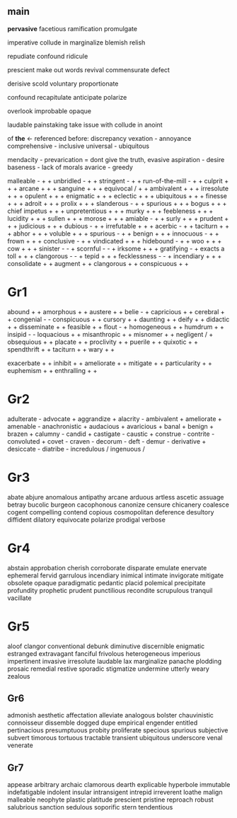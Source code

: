## main
__pervasive__
facetious
ramification
promulgate

imperative
collude in
marginalize
blemish
relish 

repudiate
confound
ridicule

prescient 
make out words
revival
commensurate
defect


derisive
scold
voluntary
proportionate

confound
recapitulate
anticipate
polarize

overlook
improbable
opaque

laudable
painstaking
take issue with
collude in
anoint

of __the__ <- referenced before: discrepancy
vexation - annoyance
comprehensive - inclusive
universal - ubiquitous

mendacity - prevarication = dont give the truth, evasive 
aspiration - desire
baseness - lack of morals
avarice - greedy

malleable       - + +
unbridled       - + +
stringent       - + +
run-of-the-mill - + +
culprit         + + +
arcane          + + +
sanguine        + + +
equivocal       / + +
ambivalent      + + +
irresolute      + + +
opulent         + + +
enigmatic       + + +
eclectic        + + +
ubiquitous      + + +
finesse         + + +
adroit          + + +
prolix          + + +
slanderous      - + +
spurious        + + +
bogus           + + +
chief impetus   + + +
unpretentious   + + +
murky           + + +
feebleness      + + +
lucidity        + + +
sullen          + + +
morose          + + +
amiable         - + +
surly           + + +
prudent         + + +
judicious       + + +
dubious         - + +
irrefutable     + + +
acerbic         - + +
taciturn        + + +
abhor           + + +
voluble         + + +
spurious        - + +
benign          + + +
innocuous       - + +
frown           + + +
conclusive      - + +
vindicated      + + +
hidebound       - + +
woo             + + +
cow             + + +
sinister        - - +
scornful        - - +
irksome         + + +
gratifying        - +
exacts a toll   + + +
clangorous      - - +
tepid           + + +
fecklessness    - - +
incendiary      + + +
consolidate       + +
augment           + +
clangorous        + +
conspicuous       + +

# Gr1
abound            + +
amorphous         + +
austere           + +
belie             - +
capricious        + +
cerebral          + +
congenial         - -
conspicuous       + +
cursory           + +
daunting          + +
deify             + +
didactic          + +
disseminate       + +
feasible          + +
flout             - +
homogeneous       + +
humdrum           + +
insipid           - -
loquacious        + +
misanthropic      + +
misnomer          + +
negligent         / +
obsequious        + +
placate           + +
proclivity        + +
puerile           + +
quixotic          + +
spendthrift       + +
taciturn          + +
wary              + +


exacerbate        + +
inhibit           + +
ameliorate        + +
mitigate          + +
particularity     + +
euphemism         + +
enthralling       + +


# Gr2
adulterate        -
advocate          +
aggrandize        +
alacrity          -
ambivalent        +
ameliorate        +
amenable          -
anachronistic     +
audacious         +
avaricious        +
banal             +
benign            +
brazen            +
calumny           -
candid            +
castigate         -
caustic           +
construe          -
contrite          -
convoluted        +
covet             -
craven            - 
decorum           -
deft              -
demur             -
derivative        +
desiccate         -
diatribe          -
incredulous       /
ingenuous         /


# Gr3
abate
abjure
anomalous
antipathy 
arcane
arduous
artless
ascetic
assuage 
betray
bucolic 
burgeon
cacophonous 
canonize
censure
chicanery 
coalesce
cogent
compelling
contend
copious 
cosmopolitan
deference
desultory 
diffident
dilatory 
equivocate
polarize
prodigal
verbose

# Gr4
abstain
approbation
cherish
corroborate
disparate
emulate
enervate
ephemeral
fervid
garrulous
incendiary
inimical
intimate 
invigorate
mitigate
obsolete
opaque
paradigmatic
pedantic
placid
polemical
precipitate
profundity
prophetic
prudent
punctilious
recondite
scrupulous
tranquil
vacillate


# Gr5
aloof
clangor
conventional
debunk
diminutive
discernible
enigmatic
estranged
extravagant
fanciful
frivolous
heterogeneous
imperious
impertinent
invasive
irresolute
laudable
lax
marginalize
panache
plodding
prosaic
remedial
restive
sporadic
stigmatize
undermine
utterly
weary
zealous


## Gr6
admonish
aesthetic
affectation
alleviate
analogous
bolster
chauvinistic
connoisseur
dissemble 
dogged
dupe
empirical
engender
entitled
pertinacious
presumptuous
probity
proliferate
specious
spurious
subjective
subvert
timorous
tortuous
tractable
transient
ubiquitous
underscore
venal
venerate


## Gr7
appease
arbitrary
archaic
clamorous
dearth
explicable
hyperbole
immutable
indefatigable
indolent
insular
intransigent
intrepid
irreverent
loathe
malign
malleable
neophyte
plastic
platitude
prescient
pristine
reproach
robust
salubrious
sanction
sedulous
soporific
stern
tendentious
